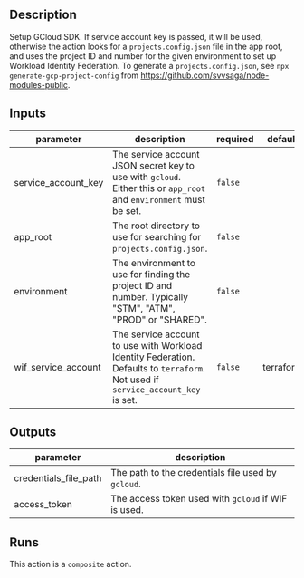 ## Description

Setup GCloud SDK. If service account key is passed, it will be used, otherwise the action looks for a `projects.config.json` file in the app root, and uses the project ID and number for the given environment to set up Workload Identity Federation. To generate a `projects.config.json`, see `npx generate-gcp-project-config` from https://github.com/svvsaga/node-modules-public.

## Inputs

| parameter | description | required | default |
| - | - | - | - |
| service_account_key | The service account JSON secret key to use with `gcloud`. Either this or `app_root` and `environment` must be set. | `false` |  |
| app_root | The root directory to use for searching for `projects.config.json`. | `false` |  |
| environment | The environment to use for finding the project ID and number. Typically "STM", "ATM", "PROD" or "SHARED". | `false` |  |
| wif_service_account | The service account to use with Workload Identity Federation. Defaults to `terraform`. Not used if `service_account_key` is set. | `false` | terraform |


## Outputs

| parameter | description |
| - | - |
| credentials_file_path | The path to the credentials file used by `gcloud`. |
| access_token | The access token used with `gcloud` if WIF is used. |


## Runs

This action is a `composite` action.


